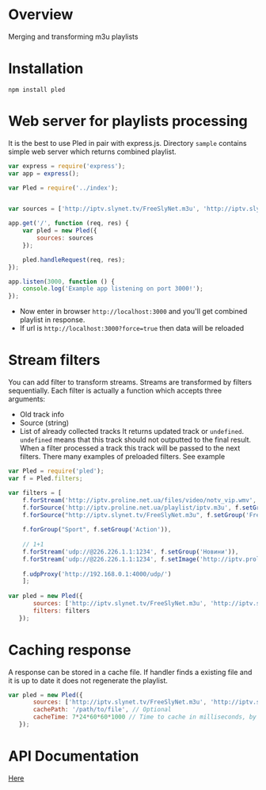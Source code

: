 # Overview
Merging and transforming m3u playlists

# Installation

`npm install pled`

# Web server for playlists processing

It is the best to use Pled in pair with express.js. Directory `sample` contains simple web server which returns combined playlist.

```javascript
var express = require('express');
var app = express();

var Pled = require('../index');


var sources = ['http://iptv.slynet.tv/FreeSlyNet.m3u', 'http://iptv.slynet.tv/FreeBestTV.m3u'];

app.get('/', function (req, res) {
    var pled = new Pled({
        sources: sources
    });

    pled.handleRequest(req, res);
});

app.listen(3000, function () {
    console.log('Example app listening on port 3000!');
});

```

* Now enter in browser `http://localhost:3000` and you'll get combined playlist in response. 
* If url is `http://localhost:3000?force=true` then data will be reloaded

# Stream filters
You can add filter to transform streams. Streams are transformed by filters sequentially.
Each filter is actually a function which accepts three arguments:
- Old track info
- Source (string)
- List of already collected tracks
It returns updated track or `undefined`. `undefined` means that this track should not outputted to the final result. When a filter processed a track this track will be passed to the next filters.
There many examples of preloaded filters. See example

```javascript
var Pled = require('pled');
var f = Pled.filters;

var filters = [
    f.forStream('http://iptv.proline.net.ua/files/video/notv_vip.wmv', f.remove),
    f.forSource('http://iptv.proline.net.ua/playlist/iptv.m3u', f.setGroup('Інші')),
    f.forSource("http://iptv.slynet.tv/FreeSlyNet.m3u", f.setGroup('FreeSlyNet')),
    
    f.forGroup("Sport", f.setGroup('Action')),
    
    // 1+1
    f.forStream('udp://@226.226.1.1:1234', f.setGroup('Новини')),
    f.forStream('udp://@226.226.1.1:1234', f.setImage('http://iptv.proline.net.ua/images/channel/1plus1.jpg')),
        
    f.udpProxy('http://192.168.0.1:4000/udp/')    
    ];
    
var pled = new Pled({
       sources: ['http://iptv.slynet.tv/FreeSlyNet.m3u', 'http://iptv.slynet.tv/FreeBestTV.m3u'],
       filters: filters
   });
```

# Caching response
A response can be stored in a cache file. If handler finds a existing file and it is up to date it does not regenerate the playlist.

```javascript
var pled = new Pled({
       sources: ['http://iptv.slynet.tv/FreeSlyNet.m3u', 'http://iptv.slynet.tv/FreeBestTV.m3u'],
       cachePath: '/path/to/file', // Optional
       cacheTime: 7*24*60*60*1000 // Time to cache in milliseconds, by default 5 days
   });
```

# API Documentation

[Here](api.md)
